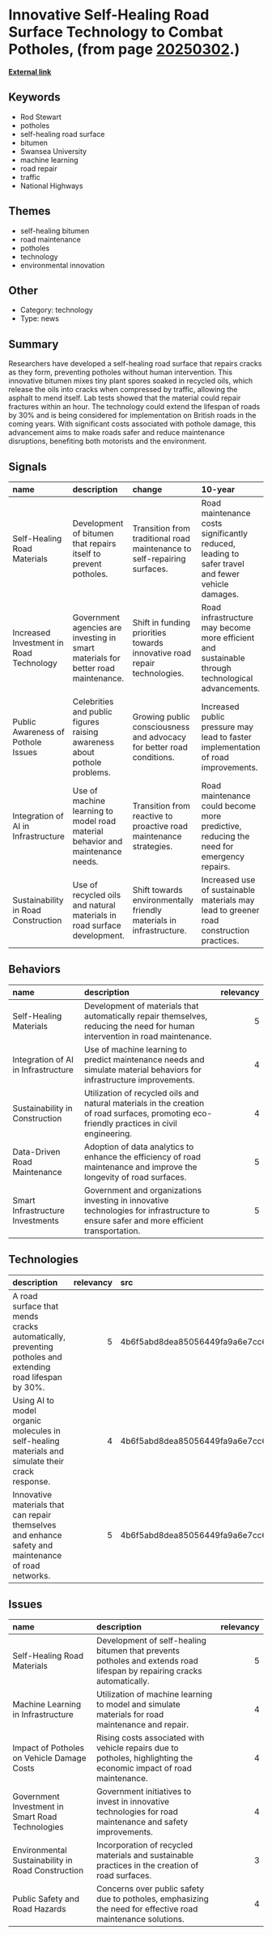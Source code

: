 # __Innovative Self-Healing Road Surface Technology to Combat Potholes__, (from page [20250302](https://kghosh.substack.com/p/20250302).)

__[External link](https://www.theguardian.com/science/2025/feb/03/farewell-potholes-uk-team-invents-self-healing-road-surface)__



## Keywords

* Rod Stewart
* potholes
* self-healing road surface
* bitumen
* Swansea University
* machine learning
* road repair
* traffic
* National Highways

## Themes

* self-healing bitumen
* road maintenance
* potholes
* technology
* environmental innovation

## Other

* Category: technology
* Type: news

## Summary

Researchers have developed a self-healing road surface that repairs cracks as they form, preventing potholes without human intervention. This innovative bitumen mixes tiny plant spores soaked in recycled oils, which release the oils into cracks when compressed by traffic, allowing the asphalt to mend itself. Lab tests showed that the material could repair fractures within an hour. The technology could extend the lifespan of roads by 30% and is being considered for implementation on British roads in the coming years. With significant costs associated with pothole damage, this advancement aims to make roads safer and reduce maintenance disruptions, benefiting both motorists and the environment.

## Signals

| name                                    | description                                                                       | change                                                                   | 10-year                                                                                           | driving-force                                                                            |   relevancy |
|:----------------------------------------|:----------------------------------------------------------------------------------|:-------------------------------------------------------------------------|:--------------------------------------------------------------------------------------------------|:-----------------------------------------------------------------------------------------|------------:|
| Self-Healing Road Materials             | Development of bitumen that repairs itself to prevent potholes.                   | Transition from traditional road maintenance to self-repairing surfaces. | Road maintenance costs significantly reduced, leading to safer travel and fewer vehicle damages.  | Advancements in material science and AI driving innovative solutions for infrastructure. |           4 |
| Increased Investment in Road Technology | Government agencies are investing in smart materials for better road maintenance. | Shift in funding priorities towards innovative road repair technologies. | Road infrastructure may become more efficient and sustainable through technological advancements. | Need for safer roads and reduced maintenance costs driving government investment.        |           5 |
| Public Awareness of Pothole Issues      | Celebrities and public figures raising awareness about pothole problems.          | Growing public consciousness and advocacy for better road conditions.    | Increased public pressure may lead to faster implementation of road improvements.                 | Influence of social media and public figures on infrastructure discourse.                |           3 |
| Integration of AI in Infrastructure     | Use of machine learning to model road material behavior and maintenance needs.    | Transition from reactive to proactive road maintenance strategies.       | Road maintenance could become more predictive, reducing the need for emergency repairs.           | Technological advancements in AI and data modeling reshaping infrastructure management.  |           4 |
| Sustainability in Road Construction     | Use of recycled oils and natural materials in road surface development.           | Shift towards environmentally friendly materials in infrastructure.      | Increased use of sustainable materials may lead to greener road construction practices.           | Growing environmental concerns and regulations pushing for sustainable solutions.        |           4 |

## Behaviors

| name                                | description                                                                                                                                 |   relevancy |
|:------------------------------------|:--------------------------------------------------------------------------------------------------------------------------------------------|------------:|
| Self-Healing Materials              | Development of materials that automatically repair themselves, reducing the need for human intervention in road maintenance.                |           5 |
| Integration of AI in Infrastructure | Use of machine learning to predict maintenance needs and simulate material behaviors for infrastructure improvements.                       |           4 |
| Sustainability in Construction      | Utilization of recycled oils and natural materials in the creation of road surfaces, promoting eco-friendly practices in civil engineering. |           4 |
| Data-Driven Road Maintenance        | Adoption of data analytics to enhance the efficiency of road maintenance and improve the longevity of road surfaces.                        |           5 |
| Smart Infrastructure Investments    | Government and organizations investing in innovative technologies for infrastructure to ensure safer and more efficient transportation.     |           5 |

## Technologies

| description                                                                                             |   relevancy | src                              |
|:--------------------------------------------------------------------------------------------------------|------------:|:---------------------------------|
| A road surface that mends cracks automatically, preventing potholes and extending road lifespan by 30%. |           5 | 4b6f5abd8dea85056449fa9a6e7cc637 |
| Using AI to model organic molecules in self-healing materials and simulate their crack response.        |           4 | 4b6f5abd8dea85056449fa9a6e7cc637 |
| Innovative materials that can repair themselves and enhance safety and maintenance of road networks.    |           5 | 4b6f5abd8dea85056449fa9a6e7cc637 |

## Issues

| name                                              | description                                                                                                             |   relevancy |
|:--------------------------------------------------|:------------------------------------------------------------------------------------------------------------------------|------------:|
| Self-Healing Road Materials                       | Development of self-healing bitumen that prevents potholes and extends road lifespan by repairing cracks automatically. |           5 |
| Machine Learning in Infrastructure                | Utilization of machine learning to model and simulate materials for road maintenance and repair.                        |           4 |
| Impact of Potholes on Vehicle Damage Costs        | Rising costs associated with vehicle repairs due to potholes, highlighting the economic impact of road maintenance.     |           4 |
| Government Investment in Smart Road Technologies  | Government initiatives to invest in innovative technologies for road maintenance and safety improvements.               |           4 |
| Environmental Sustainability in Road Construction | Incorporation of recycled materials and sustainable practices in the creation of road surfaces.                         |           3 |
| Public Safety and Road Hazards                    | Concerns over public safety due to potholes, emphasizing the need for effective road maintenance solutions.             |           4 |